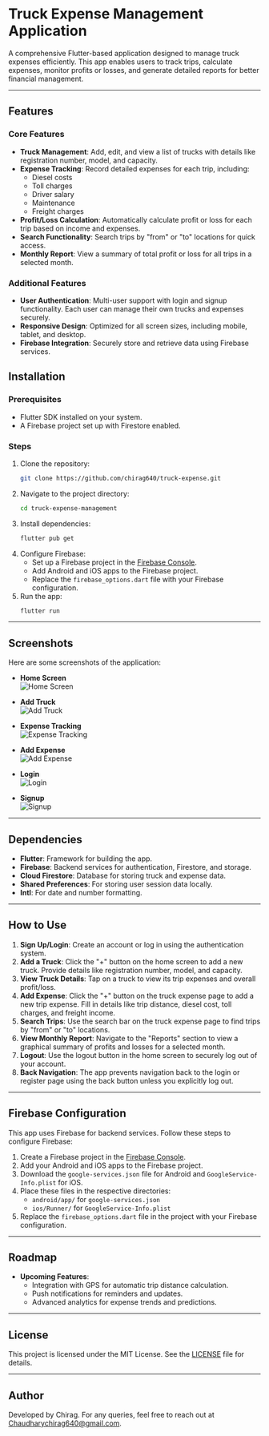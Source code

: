 # Truck Expense Management Application

A comprehensive Flutter-based application designed to manage truck expenses efficiently. This app enables users to track trips, calculate expenses, monitor profits or losses, and generate detailed reports for better financial management.

---

## Features

### Core Features
- **Truck Management**: Add, edit, and view a list of trucks with details like registration number, model, and capacity.
- **Expense Tracking**: Record detailed expenses for each trip, including:
  - Diesel costs
  - Toll charges
  - Driver salary
  - Maintenance
  - Freight charges
- **Profit/Loss Calculation**: Automatically calculate profit or loss for each trip based on income and expenses.
- **Search Functionality**: Search trips by "from" or "to" locations for quick access.
- **Monthly Report**: View a summary of total profit or loss for all trips in a selected month.

### Additional Features
- **User Authentication**: Multi-user support with login and signup functionality. Each user can manage their own trucks and expenses securely.
- **Responsive Design**: Optimized for all screen sizes, including mobile, tablet, and desktop.
- **Firebase Integration**: Securely store and retrieve data using Firebase services.


## Installation

### Prerequisites
- Flutter SDK installed on your system.
- A Firebase project set up with Firestore enabled.

### Steps
1. Clone the repository:
   ```bash
   git clone https://github.com/chirag640/truck-expense.git
   ```
2. Navigate to the project directory:
   ```bash
   cd truck-expense-management
   ```
3. Install dependencies:
   ```bash
   flutter pub get
   ```
4. Configure Firebase:
   - Set up a Firebase project in the [Firebase Console](https://console.firebase.google.com/).
   - Add Android and iOS apps to the Firebase project.
   - Replace the `firebase_options.dart` file with your Firebase configuration.
5. Run the app:
   ```bash
   flutter run
   ```

---

## Screenshots

Here are some screenshots of the application:

- **Home Screen**  
  ![Home Screen](assets/ss/home_page.jpg)

- **Add Truck**  
  ![Add Truck](assets/ss/add_truck.jpg)

- **Expense Tracking**  
  ![Expense Tracking](assets/ss/track_expense.jpg)

- **Add Expense**  
  ![Add Expense](assets/ss/add_expense.jpg)

- **Login**  
  ![Login](assets/ss/login_page.jpg)

- **Signup**  
  ![Signup](assets/ss/signup_page.jpg)
---

## Dependencies

- **Flutter**: Framework for building the app.
- **Firebase**: Backend services for authentication, Firestore, and storage.
- **Cloud Firestore**: Database for storing truck and expense data.
- **Shared Preferences**: For storing user session data locally.
- **Intl**: For date and number formatting.

---

## How to Use

1. **Sign Up/Login**: Create an account or log in using the authentication system.
2. **Add a Truck**: Click the "+" button on the home screen to add a new truck. Provide details like registration number, model, and capacity.
3. **View Truck Details**: Tap on a truck to view its trip expenses and overall profit/loss.
4. **Add Expense**: Click the "+" button on the truck expense page to add a new trip expense. Fill in details like trip distance, diesel cost, toll charges, and freight income.
5. **Search Trips**: Use the search bar on the truck expense page to find trips by "from" or "to" locations.
6. **View Monthly Report**: Navigate to the "Reports" section to view a graphical summary of profits and losses for a selected month.
7. **Logout**: Use the logout button in the home screen to securely log out of your account.
8. **Back Navigation**: The app prevents navigation back to the login or register page using the back button unless you explicitly log out.

---

## Firebase Configuration

This app uses Firebase for backend services. Follow these steps to configure Firebase:

1. Create a Firebase project in the [Firebase Console](https://console.firebase.google.com/).
2. Add your Android and iOS apps to the Firebase project.
3. Download the `google-services.json` file for Android and `GoogleService-Info.plist` for iOS.
4. Place these files in the respective directories:
   - `android/app/` for `google-services.json`
   - `ios/Runner/` for `GoogleService-Info.plist`
5. Replace the `firebase_options.dart` file in the project with your Firebase configuration.

---

## Roadmap

- **Upcoming Features**:
  - Integration with GPS for automatic trip distance calculation.
  - Push notifications for reminders and updates.
  - Advanced analytics for expense trends and predictions.

---

## License

This project is licensed under the MIT License. See the [LICENSE](LICENSE) file for details.

---

## Author

Developed by Chirag. For any queries, feel free to reach out at Chaudharychirag640@gmail.com.
